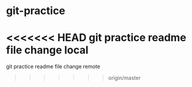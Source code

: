 # git-practice

<<<<<<< HEAD
git practice readme file change local
=======
git practice readme file change remote
>>>>>>> origin/master
